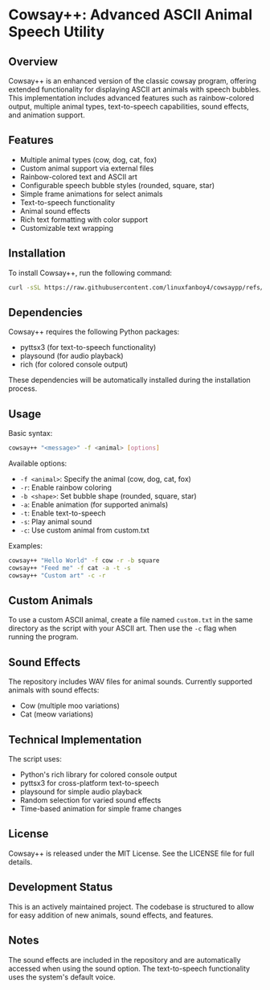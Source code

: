 # Cowsay++: Advanced ASCII Animal Speech Utility

## Overview

Cowsay++ is an enhanced version of the classic cowsay program, offering extended functionality for displaying ASCII art animals with speech bubbles. This implementation includes advanced features such as rainbow-colored output, multiple animal types, text-to-speech capabilities, sound effects, and animation support.

## Features

- Multiple animal types (cow, dog, cat, fox)
- Custom animal support via external files
- Rainbow-colored text and ASCII art
- Configurable speech bubble styles (rounded, square, star)
- Simple frame animations for select animals
- Text-to-speech functionality
- Animal sound effects
- Rich text formatting with color support
- Customizable text wrapping

## Installation

To install Cowsay++, run the following command:

```bash
curl -sSL https://raw.githubusercontent.com/linuxfanboy4/cowsaypp/refs/heads/main/install.sh | bash
```

## Dependencies

Cowsay++ requires the following Python packages:

- pyttsx3 (for text-to-speech functionality)
- playsound (for audio playback)
- rich (for colored console output)

These dependencies will be automatically installed during the installation process.

## Usage

Basic syntax:
```bash
cowsay++ "<message>" -f <animal> [options]
```

Available options:
- `-f <animal>`: Specify the animal (cow, dog, cat, fox)
- `-r`: Enable rainbow coloring
- `-b <shape>`: Set bubble shape (rounded, square, star)
- `-a`: Enable animation (for supported animals)
- `-t`: Enable text-to-speech
- `-s`: Play animal sound
- `-c`: Use custom animal from custom.txt

Examples:
```bash
cowsay++ "Hello World" -f cow -r -b square
cowsay++ "Feed me" -f cat -a -t -s
cowsay++ "Custom art" -c -r
```

## Custom Animals

To use a custom ASCII animal, create a file named `custom.txt` in the same directory as the script with your ASCII art. Then use the `-c` flag when running the program.

## Sound Effects

The repository includes WAV files for animal sounds. Currently supported animals with sound effects:
- Cow (multiple moo variations)
- Cat (meow variations)

## Technical Implementation

The script uses:
- Python's rich library for colored console output
- pyttsx3 for cross-platform text-to-speech
- playsound for simple audio playback
- Random selection for varied sound effects
- Time-based animation for simple frame changes

## License

Cowsay++ is released under the MIT License. See the LICENSE file for full details.

## Development Status

This is an actively maintained project. The codebase is structured to allow for easy addition of new animals, sound effects, and features.

## Notes

The sound effects are included in the repository and are automatically accessed when using the sound option. The text-to-speech functionality uses the system's default voice.
